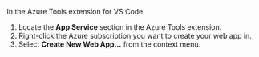 In the Azure Tools extension for VS Code:

1. Locate the **App Service** section in the Azure Tools extension.
1. Right-click the Azure subscription you want to create your web app in.
1. Select **Create New Web App...** from the context menu.
